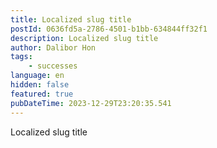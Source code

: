 ```yaml
---
title: Localized slug title
postId: 0636fd5a-2786-4501-b1bb-634844ff32f1
description: Localized slug title
author: Dalibor Hon
tags:
    - successes
language: en
hidden: false
featured: true
pubDateTime: 2023-12-29T23:20:35.541
---
```


Localized slug title
